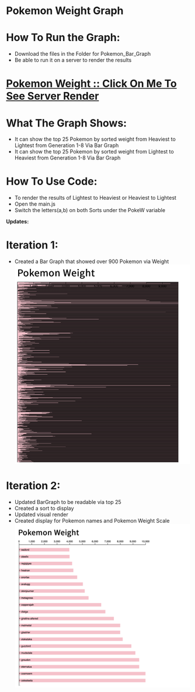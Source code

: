 # Pokemon Weight Graph

# How To Run the Graph:

- Download the files in the Folder for Pokemon_Bar_Graph
- Be able to run it on a server to render the results
# [Pokemon Weight :: Click On Me To See Server Render](https://rongchengit.github.io/DataVis/Pokemon_Bar_Graph/)

# What The Graph Shows:

- It can show the top 25 Pokemon by sorted weight from Heaviest to Lightest from Generation 1-8 Via Bar Graph
- It can show the top 25 Pokemon by sorted weight from Lightest to Heaviest from Generation 1-8 Via Bar Graph

# How To Use Code:

- To render the results of Lightest to Heaviest or Heaviest to Lightest
- Open the main.js 
- Switch the letters(a,b) on both Sorts under the PokeW variable 

**Updates:**

# Iteration 1:
- Created a Bar Graph that showed over 900 Pokemon via Weight
![Screenshot](PokemonWeight1.png)

# Iteration 2:
- Updated BarGraph to be readable via top 25
- Created a sort to display 
- Updated visual render
- Created display for Pokemon names and Pokemon Weight Scale
![Screenshot](WeightBarGraph.png)

